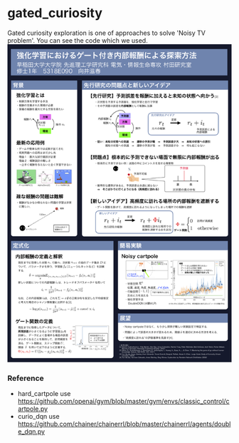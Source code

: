 # gated_curiosity
Gated curiosity exploration is one of approaches to solve 'Noisy TV problem'. You can see the code which we used.
![poster_image](https://github.com/ven-kyoshiro/gated_curiosity/blob/master/mukai_poster.png?raw=true)

### Reference
- hard_cartpole use https://github.com/openai/gym/blob/master/gym/envs/classic_control/cartpole.py 
- curio_dqn use https://github.com/chainer/chainerrl/blob/master/chainerrl/agents/double_dqn.py

